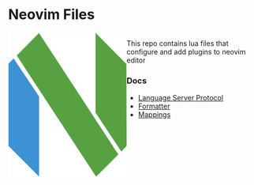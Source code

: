 # Neovim Files

<div style="display: flex; justify-content: center">
<img src="./docs/neovim-logo.png" alt="Neovim Logo" width="240px">
<div/>

This repo contains lua files that configure and add plugins to neovim editor

      
### Docs
- [Language Server Protocol](./docs/lsp.md)
- [Formatter](./docs/formatter.md)
- [Mappings](./docs/mappings.md)

